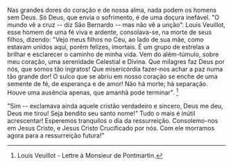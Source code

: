 
Nas grandes dores do coração e de nossa alma, nada podem os homens sem Deus. Só Deus, que envia o sofrimento, é de uma doçura inefável. "O mundo vê a cruz -- diz São Bernardo -- mas não vê a unção". Louis Veuillot, esse homem de uma fé viva e ardente, consolava-se, na morte de seus filhos, dizendo: "Vejo meus filhos no Céu, ao lado de sua mãe, como estavam unidos aqui, porém felizes, imortais. É um grupo de estrelas a brilhar e esclarecer o caminho de minha vida. Vem do além-túmulo, sobre meu coração, uma serenidade Celestial e Divina. Que milagres faz Deus por nós, que somos tão ingratos! Que misericórdia fazer-nos achar a paz numa tão grande dor! O sulco que se abriu em nosso coração se enche de uma semente de fé, de esperança e de amor! Não há morte; há separação. Houve uma ausência apenas, que amanhã pode terminar". [^1]

"Sim -- exclamava ainda aquele cristão verdadeiro e sincero, Deus me deu, Deus me tirou! Seja bendito seu santo nome!" Tudo o mais é inútil acrescentar! Esperemos tranquilos o dia da ressurreição. Consolemo-nos em Jesus Cristo, e Jesus Cristo Crucificado por nós. Com ele morramos agora para a ressurreição futura!"

[^1]: Louis Veuillot - Lettre à Monsieur de Pontmartin.